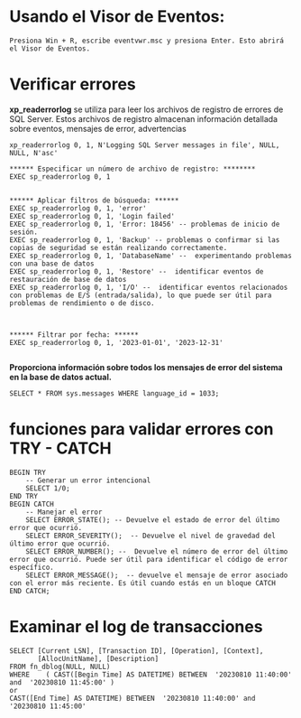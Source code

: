 


# Usando el Visor de Eventos:
```
Presiona Win + R, escribe eventvwr.msc y presiona Enter. Esto abrirá el Visor de Eventos.
```

# Verificar errores
**xp_readerrorlog** se utiliza para leer los archivos de registro de errores de SQL Server. Estos archivos de registro almacenan información detallada sobre eventos, mensajes de error, advertencias
```
xp_readerrorlog 0, 1, N'Logging SQL Server messages in file', NULL, NULL, N'asc'

****** Especificar un número de archivo de registro: ********
EXEC sp_readerrorlog 0, 1


****** Aplicar filtros de búsqueda: ******
EXEC sp_readerrorlog 0, 1, 'error'
EXEC sp_readerrorlog 0, 1, 'Login failed'
EXEC sp_readerrorlog 0, 1, 'Error: 18456' -- problemas de inicio de sesión.
EXEC sp_readerrorlog 0, 1, 'Backup' -- problemas o confirmar si las copias de seguridad se están realizando correctamente. 
EXEC sp_readerrorlog 0, 1, 'DatabaseName' --  experimentando problemas con una base de datos  
EXEC sp_readerrorlog 0, 1, 'Restore' --  identificar eventos de restauración de base de datos
EXEC sp_readerrorlog 0, 1, 'I/O' --  identificar eventos relacionados con problemas de E/S (entrada/salida), lo que puede ser útil para problemas de rendimiento o de disco.



****** Filtrar por fecha: ****** 
EXEC sp_readerrorlog 0, 1, '2023-01-01', '2023-12-31'


```



**Proporciona información sobre todos los mensajes de error del sistema en la base de datos actual.**
```
SELECT * FROM sys.messages WHERE language_id = 1033;
```

# funciones para validar errores  con TRY  - CATCH

```
BEGIN TRY
    -- Generar un error intencional
    SELECT 1/0;
END TRY
BEGIN CATCH
    -- Manejar el error
    SELECT ERROR_STATE(); -- Devuelve el estado de error del último error que ocurrió. 
    SELECT ERROR_SEVERITY();  -- Devuelve el nivel de gravedad del último error que ocurrió. 
    SELECT ERROR_NUMBER(); --  Devuelve el número de error del último error que ocurrió. Puede ser útil para identificar el código de error específico.
    SELECT ERROR_MESSAGE();  -- devuelve el mensaje de error asociado con el error más reciente. Es útil cuando estás en un bloque CATCH 
END CATCH;
```

# Examinar el log de transacciones
```
SELECT [Current LSN], [Transaction ID], [Operation], [Context],
       [AllocUnitName], [Description]
FROM fn_dblog(NULL, NULL)
WHERE    ( CAST([Begin Time] AS DATETIME) BETWEEN  '20230810 11:40:00' and  '20230810 11:45:00' )
or  
CAST([End Time] AS DATETIME) BETWEEN  '20230810 11:40:00' and  '20230810 11:45:00'
```
